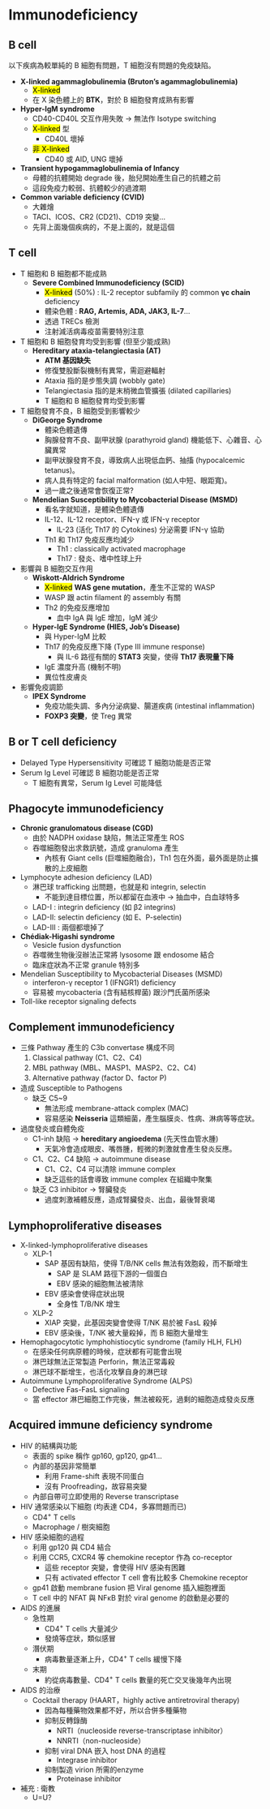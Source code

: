 # Immunodeficiency

## B cell

以下疾病為較單純的 B 細胞有問題，T 細胞沒有問題的免疫缺陷。

- **X-linked agammaglobulinemia (Bruton’s agammaglobulinemia)**
  - <mark>X-linked</mark>
  - 在 X 染色體上的 **BTK**，對於 B 細胞發育成熟有影響
- **Hyper-IgM syndrome** 
  - CD40-CD40L 交互作用失敗 → 無法作 Isotype switching
  - <mark>X-linked</mark> 型
    - CD40L 壞掉
  - <mark>非 X-linked</mark>
    - CD40 或 AID, UNG 壞掉
- **Transient hypogammaglobulinemia of Infancy**
  - 母體的抗體開始 degrade 後，胎兒開始產生自己的抗體之前
  - 這段免疫力較弱、抗體較少的過渡期
- **Common variable deficiency (CVID)** 
  - 大雜燴
  - TACI、ICOS、CR2 (CD21)、CD19 突變...
  - 先背上面幾個疾病的，不是上面的，就是這個



## T cell

- T 細胞和 B 細胞都不能成熟
  - **Severe Combined Immunodeficiency (SCID)**
    - <mark>X-linked</mark> (50%) : IL-2 receptor subfamily 的 common **γc chain** deficiency
    - 體染色體 : **RAG, Artemis, ADA, JAK3, IL-7**...
    - 透過 TRECs 檢測
    - 注射減活病毒疫苗需要特別注意
- T 細胞和 B 細胞發育均受到影響 (但至少能成熟)
  - **Hereditary ataxia-telangiectasia (AT)** 
    - **ATM 基因缺失**
    - 修復雙股斷裂機制有異常，需迴避輻射
    - Ataxia 指的是步態失調 (wobbly gate)
    - Telangiectasia 指的是末梢微血管擴張 (dilated capillaries)
    - T 細胞和 B 細胞發育均受到影響
- T 細胞發育不良，B 細胞受到影響較少
  - **DiGeorge Syndrome**
    - 體染色體遺傳
    - 胸腺發育不良、副甲狀腺 (parathyroid gland) 機能低下、心雜音、心臟異常
    - 副甲狀腺發育不良，導致病人出現低血鈣、抽搐 (hypocalcemic tetanus)。
    - 病人具有特定的 facial malformation (如人中短、眼距寬)。
    - 過一歲之後通常會恢復正常?
  - **Mendelian Susceptibility to Mycobacterial Disease (MSMD)**
    - 看名字就知道，是體染色體遺傳
    - IL-12、IL-12 receptor、IFN-γ 或 IFN-γ receptor
      - IL-23 (活化 Th17 的 Cytokines) 分泌需要 IFN-γ 協助
    - Th1 和 Th17 免疫反應均減少
      - Th1 : classically activated macrophage
      - Th17 : 發炎、嗜中性球上升
- 影響與 B 細胞交互作用
  - **Wiskott-Aldrich Syndrome**
    - <mark>X-linked</mark> **WAS gene mutation**，產生不正常的 WASP
    - WASP 跟 actin filament 的 assembly 有關
    - Th2 的免疫反應增加
      - 血中 IgA 與 IgE 增加，IgM 減少
  - **Hyper-IgE Syndrome (HIES, Job’s Disease)**
    - 與 Hyper-IgM 比較
    - Th17 的免疫反應下降 (Type III immune response)
      - 與 IL-6 路徑有關的 **STAT3** 突變，使得 **Th17 表現量下降**
    - IgE 濃度升高 (機制不明)
    - 異位性皮膚炎
- 影響免疫調節
  - **IPEX Syndrome**
    - 免疫功能失調、多內分泌病變、腸道疾病 (intestinal inflammation)
    - **FOXP3 突變**，使 Treg 異常



## B or T cell deficiency

- Delayed Type Hypersensitivity 可確認 T 細胞功能是否正常
- Serum Ig Level 可確認 B 細胞功能是否正常
  - T 細胞有異常，Serum Ig Level 可能降低



## Phagocyte immunodeficiency

- **Chronic granulomatous disease (CGD)**
  - 由於 NADPH oxidase 缺陷，無法正常產生 ROS
  - 吞噬細胞發出求救訊號，造成 granuloma 產生
    - 內核有 Giant cells (巨噬細胞融合)，Th1 包在外面，最外面是防止擴散的上皮細胞
- Lymphocyte adhesion deficiency (LAD)
  - 淋巴球 trafficking 出問題，也就是和 integrin, selectin
    - 不能到達目標位置，所以都留在血液中 → 抽血中，白血球特多
  - LAD-I : integrin deficiency (如 β2 integrins)
  - LAD-II: selectin deficiency (如 E、P-selectin)
  - LAD-III : 兩個都壞掉了
- **Chédiak-Higashi syndrome**
  - Vesicle fusion dysfunction
  - 吞噬微生物後沒辦法正常將 lysosome 跟 endosome 結合
  - 臨床症狀為不正常 granule 特別多
- Mendelian Susceptibility to Mycobacterial Diseases (MSMD)
  - interferon-γ receptor 1 (IFNGR1) deficiency
  - 容易被 mycobacteria (含有結核桿菌) 跟沙門氏菌所感染
- Toll-like receptor signaling defects



## Complement immunodeficiency

- 三條 Pathway 產生的 C3b convertase 構成不同
  1.	Classical pathway (C1、C2、C4)
  2.	MBL pathway (MBL、MASP1、MASP2、C2、C4)
  3.	Alternative pathway (factor D、factor P)
- 造成 Susceptible to Pathogens
  - 缺乏 C5~9
    - 無法形成 membrane-attack complex (MAC) 
    - 容易感染 **Neisseria** 這類細菌，產生腦膜炎、性病、淋病等等症狀。
- 過度發炎或自體免疫
  - C1-inh 缺陷 → **hereditary angioedema** (先天性血管水腫)
    - 天氣冷會造成眼皮、嘴唇腫，輕微的刺激就會產生發炎反應。
  - C1、C2、C4 缺陷 → autoimmune disease
    - C1、C2、C4 可以清除 immune complex
    - 缺乏這些的話會導致 immune complex 在組織中聚集
  - 缺乏 C3 inhibitor → 腎臟發炎
    - 過度刺激補體反應，造成腎臟發炎、出血，最後腎衰竭



## Lymphoproliferative diseases

- X-linked-lymphoproliferative diseases
  - XLP-1
    - SAP 基因有缺陷，使得 T/B/NK cells 無法有效胞殺，而不斷增生
      - SAP 是 SLAM 路徑下游的一個蛋白
      - EBV 感染的細胞無法被清除
    - EBV 感染會使得症狀出現
      - 全身性 T/B/NK 增生
  - XLP-2
    - XIAP 突變，此基因突變會使得 T/NK 易於被 FasL 殺掉
    - EBV 感染後，T/NK 被大量殺掉，而 B 細胞大量增生
- Hemophagocytotic lymphohistiocytic syndrome (family HLH, FLH)
  - 在感染任何病原體的時候，症狀都有可能會出現
  - 淋巴球無法正常製造 Perforin，無法正常毒殺
  - 淋巴球不斷增生，也活化攻擊自身的淋巴球
- Autoimmune Lymphoproliferative Syndrome (ALPS)
  - Defective Fas-FasL signaling
  - 當 effector 淋巴細胞工作完後，無法被殺死，過剩的細胞造成發炎反應



## Acquired immune deficiency syndrome

- HIV 的結構與功能
  - 表面的 spike 稱作 gp160, gp120, gp41...
  - 內部的基因非常簡單
    - 利用 Frame-shift 表現不同蛋白
    - 沒有 Proofreading，故容易突變
  - 內部自帶可立即使用的 Reverse transcriptase
- HIV 通常感染以下細胞 (均表達 CD4，多寡問題而已)
  - CD4<sup>+</sup> T cells
  - Macrophage / 樹突細胞
- HIV 感染細胞的過程
  - 利用 gp120 與 CD4 結合
  - 利用 CCR5, CXCR4 等 chemokine receptor 作為 co-receptor
    - 這些 receptor 突變，會使得 HIV 感染有困難
    - 只有 activated effector T cell 會有比較多 Chemokine receptor
  - gp41 啟動 membrane fusion 把 Viral genome 插入細胞裡面
  - T cell 中的 NFAT 與 NFκB 對於 viral genome 的啟動是必要的
- AIDS 的進展
  - 急性期
    - CD4<sup>+</sup> T cells 大量減少
    - 發燒等症狀，類似感冒
  - 潛伏期
    - 病毒數量逐漸上升，CD4<sup>+</sup> T cells 緩慢下降
  - 末期
    - 約從病毒數量、CD4<sup>+</sup> T cells 數量的死亡交叉後幾年內出現
- AIDS 的治療
  - Cocktail therapy (HAART，highly active antiretroviral therapy)
    - 因為每種藥物效果都不好，所以合併多種藥物
    - 抑制反轉錄酶
      - NRTI（nucleoside reverse-transcriptase inhibitor）
      - NNRTI（non-nucleoside）
    - 抑制 viral DNA 嵌入 host DNA 的過程
      - Integrase inhibitor
    - 抑制製造 virion 所需的enzyme
      - Proteinase inhibitor
- 補充 : 衛教
  - U=U?



